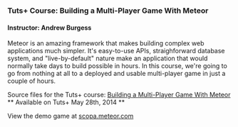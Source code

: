 ### Tuts+ Course: Building a Multi-Player Game With Meteor
#### Instructor: Andrew Burgess

Meteor is an amazing framework that makes building complex web applications much simpler. It's easy-to-use APIs, straighforward database system, and "live-by-default" nature make an application that would normally take days to build possible in hours. In this course, we're going to go from nothing at all to a deployed and usable multi-player game in just a couple of hours.

Source files for the Tuts+ course: [Building a Multi-Player Game With Meteor]("https://courses.tutsplus.com/courses/build-a-multi-player-game-with-meteor")
** Available on Tuts+ May 28th, 2014 **

View the demo game at [scopa.meteor.com]("http://scopa.meteor.com")
